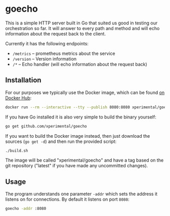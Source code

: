 # goecho

This is a simple HTTP server built in Go that suited us good in testing our orchestration so far. It will answer to every path and method and will echo information about the request back to the client.

Currently it has the following endpoints:

- `/metrics` – prometheus metrics about the service
- `/version` – Version information
- `/*` – Echo handler (will echo information about the request back)

## Installation

For our purposes we typically use the Docker image, which can be found [on Docker Hub](https://hub.docker.com/r/xperimental/goecho/):

```bash
docker run --rm --interactive --tty --publish 8080:8080 xperimental/goecho:$TAG
```

If you have Go installed it is also very simple to build the binary yourself:

```bash
go get github.com/xperimental/goecho
```

If you want to build the Docker image instead, then just download the sources (`go get -d`) and then run the provided script:

```bash
./build.sh
```

The image will be called "xperimental/goecho" and have a tag based on the git repository ("latest" if you have made any uncommitted changes).

## Usage

The program understands one parameter `-addr` which sets the address it listens on for connections. By default it listens on port `8080`:

```bash
goecho -addr :8080
```
